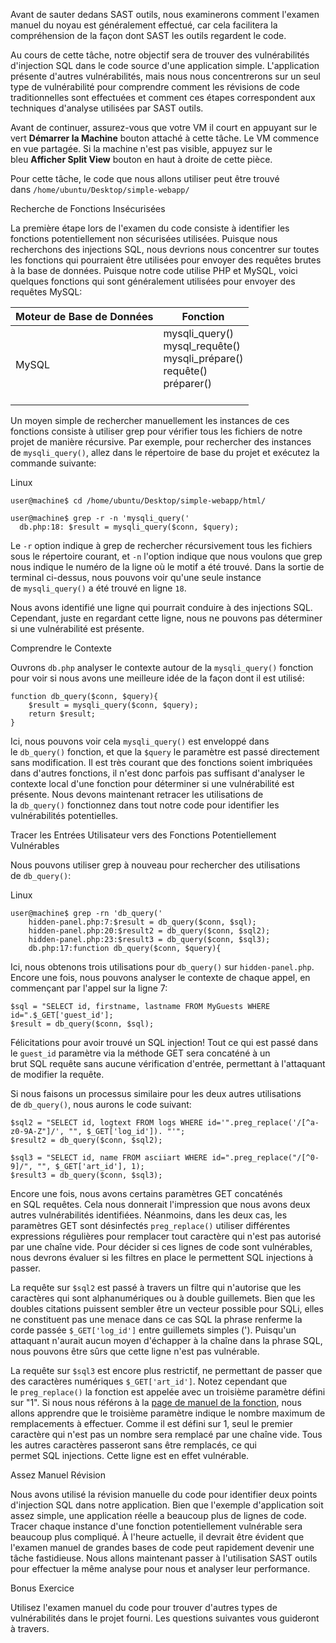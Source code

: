 Avant de sauter dedans SAST outils, nous examinerons comment l'examen manuel du noyau est généralement effectué, car cela facilitera la compréhension de la façon dont SAST les outils regardent le code.

Au cours de cette tâche, notre objectif sera de trouver des vulnérabilités d'injection SQL dans le code source d'une application simple. L'application présente d'autres vulnérabilités, mais nous nous concentrerons sur un seul type de vulnérabilité pour comprendre comment les révisions de code traditionnelles sont effectuées et comment ces étapes correspondent aux techniques d'analyse utilisées par SAST outils.

Avant de continuer, assurez-vous que votre VM il court en appuyant sur le vert **Démarrer la Machine** bouton attaché à cette tâche. Le VM commence en vue partagée. Si la machine n'est pas visible, appuyez sur le bleu **Afficher Split View** bouton en haut à droite de cette pièce.

Pour cette tâche, le code que nous allons utiliser peut être trouvé dans `/home/ubuntu/Desktop/simple-webapp/`

Recherche de Fonctions Insécurisées

La première étape lors de l'examen du code consiste à identifier les fonctions potentiellement non sécurisées utilisées. Puisque nous recherchons des injections SQL, nous devrions nous concentrer sur toutes les fonctions qui pourraient être utilisées pour envoyer des requêtes brutes à la base de données. Puisque notre code utilise PHP et MySQL, voici quelques fonctions qui sont généralement utilisées pour envoyer des requêtes MySQL:

| Moteur de Base de Données | Fonction                                                                                 |
| ------------------------- | ---------------------------------------------------------------------------------------- |
| MySQL                     | mysqli_query()<br>mysql_requête()<br>mysqli_prépare()<br>requête()<br>préparer()<br><br> |

Un moyen simple de rechercher manuellement les instances de ces fonctions consiste à utiliser grep pour vérifier tous les fichiers de notre projet de manière récursive. Par exemple, pour rechercher des instances de `mysqli_query()`, allez dans le répertoire de base du projet et exécutez la commande suivante:

Linux

```
user@machine$ cd /home/ubuntu/Desktop/simple-webapp/html/

user@machine$ grep -r -n 'mysqli_query('
  db.php:18: $result = mysqli_query($conn, $query);
```

Le `-r` option indique à grep de rechercher récursivement tous les fichiers sous le répertoire courant, et `-n` l'option indique que nous voulons que grep nous indique le numéro de la ligne où le motif a été trouvé. Dans la sortie de terminal ci-dessus, nous pouvons voir qu'une seule instance de `mysqli_query()` a été trouvé en ligne `18`.

Nous avons identifié une ligne qui pourrait conduire à des injections SQL. Cependant, juste en regardant cette ligne, nous ne pouvons pas déterminer si une vulnérabilité est présente.

Comprendre le Contexte

Ouvrons `db.php` analyser le contexte autour de la `mysqli_query()` fonction pour voir si nous avons une meilleure idée de la façon dont il est utilisé:

```
function db_query($conn, $query){
    $result = mysqli_query($conn, $query);
    return $result;
}

```

Ici, nous pouvons voir cela `mysqli_query()` est enveloppé dans le `db_query()` fonction, et que la `$query` le paramètre est passé directement sans modification. Il est très courant que des fonctions soient imbriquées dans d'autres fonctions, il n'est donc parfois pas suffisant d'analyser le contexte local d'une fonction pour déterminer si une vulnérabilité est présente. Nous devons maintenant retracer les utilisations de la `db_query()` fonctionnez dans tout notre code pour identifier les vulnérabilités potentielles.

Tracer les Entrées Utilisateur vers des Fonctions Potentiellement Vulnérables

Nous pouvons utiliser grep à nouveau pour rechercher des utilisations de `db_query()`:

Linux

```
user@machine$ grep -rn 'db_query('
    hidden-panel.php:7:$result = db_query($conn, $sql);
    hidden-panel.php:20:$result2 = db_query($conn, $sql2);
    hidden-panel.php:23:$result3 = db_query($conn, $sql3);
    db.php:17:function db_query($conn, $query){
```

Ici, nous obtenons trois utilisations pour `db_query()` sur `hidden-panel.php`. Encore une fois, nous pouvons analyser le contexte de chaque appel, en commençant par l'appel sur la ligne 7:

```
$sql = "SELECT id, firstname, lastname FROM MyGuests WHERE id=".$_GET['guest_id'];
$result = db_query($conn, $sql);

```

Félicitations pour avoir trouvé un SQL injection! Tout ce qui est passé dans le `guest_id` paramètre via la méthode GET sera concaténé à un brut SQL requête sans aucune vérification d'entrée, permettant à l'attaquant de modifier la requête.

Si nous faisons un processus similaire pour les deux autres utilisations de `db_query()`, nous aurons le code suivant:

```
$sql2 = "SELECT id, logtext FROM logs WHERE id='".preg_replace('/[^a-z0-9A-Z"]/', "", $_GET['log_id']). "'";
$result2 = db_query($conn, $sql2);

$sql3 = "SELECT id, name FROM asciiart WHERE id=".preg_replace("/[^0-9]/", "", $_GET['art_id'], 1);
$result3 = db_query($conn, $sql3);

```

Encore une fois, nous avons certains paramètres GET concaténés en SQL requêtes. Cela nous donnerait l'impression que nous avons deux autres vulnérabilités identifiées. Néanmoins, dans les deux cas, les paramètres GET sont désinfectés `preg_replace()` utiliser différentes expressions régulières pour remplacer tout caractère qui n'est pas autorisé par une chaîne vide. Pour décider si ces lignes de code sont vulnérables, nous devrons évaluer si les filtres en place le permettent SQL injections à passer.

La requête sur `$sql2` est passé à travers un filtre qui n'autorise que les caractères qui sont alphanumériques ou à double guillemets. Bien que les doubles citations puissent sembler être un vecteur possible pour SQLi, elles ne constituent pas une menace dans ce cas SQL la phrase renferme la corde passée `$_GET['log_id']` entre guillemets simples ('). Puisqu'un attaquant n'aurait aucun moyen d'échapper à la chaîne dans la phrase SQL, nous pouvons être sûrs que cette ligne n'est pas vulnérable.

La requête sur `$sql3` est encore plus restrictif, ne permettant de passer que des caractères numériques `$_GET['art_id']`. Notez cependant que le `preg_replace()` la fonction est appelée avec un troisième paramètre défini sur "1". Si nous nous référons à la [page de manuel de la fonction](https://www.php.net/manual/en/function.preg-replace.php), nous allons apprendre que le troisième paramètre indique le nombre maximum de remplacements à effectuer. Comme il est défini sur 1, seul le premier caractère qui n'est pas un nombre sera remplacé par une chaîne vide. Tous les autres caractères passeront sans être remplacés, ce qui permet SQL injections. Cette ligne est en effet vulnérable.

Assez Manuel Révision

Nous avons utilisé la révision manuelle du code pour identifier deux points d'injection SQL dans notre application. Bien que l'exemple d'application soit assez simple, une application réelle a beaucoup plus de lignes de code. Tracer chaque instance d'une fonction potentiellement vulnérable sera beaucoup plus compliqué. À l'heure actuelle, il devrait être évident que l'examen manuel de grandes bases de code peut rapidement devenir une tâche fastidieuse. Nous allons maintenant passer à l'utilisation SAST outils pour effectuer la même analyse pour nous et analyser leur performance.

Bonus Exercice

Utilisez l'examen manuel du code pour trouver d'autres types de vulnérabilités dans le projet fourni. Les questions suivantes vous guideront à travers.
